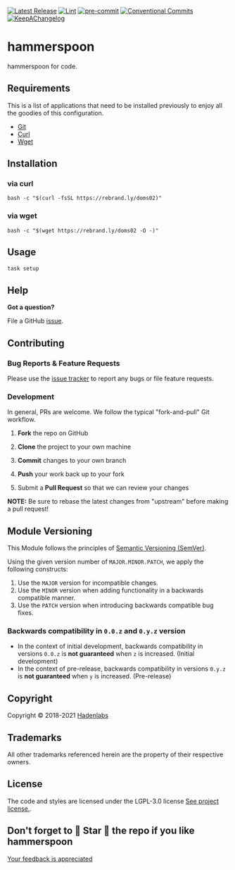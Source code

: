 <!-- Space: Hammerspoon -->
<!-- Title: Project -->

<!--


  ** DO NOT EDIT THIS FILE
  **
  ** 1) Make all changes to `provision/generator/README.yaml`
  ** 2) Run`task readme` to rebuild this file.
  **
  ** (We maintain HUNDREDS of open source projects. This is how we maintain our sanity.)
  **


  -->

[![Latest Release](https://img.shields.io/github/release/luismayta/hammerspoon)](https://github.com/luismayta/hammerspoon/releases) [![Lint](https://img.shields.io/github/workflow/status/luismayta/hammerspoon/lint-code)](https://github.com/luismayta/hammerspoon/actions?workflow=lint-code) [![pre-commit](https://img.shields.io/badge/pre--commit-enabled-brightgreen?logo=pre-commit&logoColor=white)](https://github.com/pre-commit/pre-commit) [![Conventional Commits](https://img.shields.io/badge/Conventional%20Commits-1.0.0-yellow)](https://conventionalcommits.org) [![KeepAChangelog](https://img.shields.io/badge/Keep%20A%20Changelog-1.0.0-%23E05735)](https://keepachangelog.com)

# hammerspoon

hammerspoon for code.

## Requirements

This is a list of applications that need to be installed previously to enjoy all the goodies of this configuration.

- [Git](http://git-scm.com)
- [Curl](https://github.com/bagder/curl)
- [Wget](http://www.gnu.org/software/wget)

## Installation

### via curl

`bash -c "$(curl -fsSL https://rebrand.ly/doms02)"`

### via wget

`bash -c "$(wget https://rebrand.ly/doms02 -O -)"`

## Usage

```bash
task setup
```

## Help

**Got a question?**

File a GitHub [issue](https://github.com/luismayta/hammerspoon/issues).

## Contributing

### Bug Reports & Feature Requests

Please use the [issue tracker](https://github.com/luismayta/hammerspoon/issues) to report any bugs or file feature requests.

### Development

In general, PRs are welcome. We follow the typical "fork-and-pull" Git workflow.

1.  **Fork** the repo on GitHub
2.  **Clone** the project to your own machine
3.  **Commit** changes to your own branch
4.  **Push** your work back up to your fork

5.  Submit a **Pull Request** so that we can review your changes

**NOTE:** Be sure to rebase the latest changes from "upstream" before making a pull request!

## Module Versioning

This Module follows the principles of [Semantic Versioning (SemVer)](https://semver.org/).

Using the given version number of `MAJOR.MINOR.PATCH`, we apply the following constructs:

1. Use the `MAJOR` version for incompatible changes.
1. Use the `MINOR` version when adding functionality in a backwards compatible manner.
1. Use the `PATCH` version when introducing backwards compatible bug fixes.

### Backwards compatibility in `0.0.z` and `0.y.z` version

- In the context of initial development, backwards compatibility in versions `0.0.z` is **not guaranteed** when `z` is increased. (Initial development)
- In the context of pre-release, backwards compatibility in versions `0.y.z` is **not guaranteed** when `y` is increased. (Pre-release)

## Copyright

Copyright © 2018-2021 [Hadenlabs](https://hadenlabs.com)

## Trademarks

All other trademarks referenced herein are the property of their respective owners.

## License

The code and styles are licensed under the LGPL-3.0 license [See project license.](LICENSE).

## Don't forget to 🌟 Star 🌟 the repo if you like hammerspoon

[Your feedback is appreciated](https://github.com/luismayta/hammerspoon/issues)
